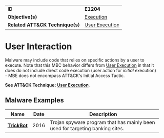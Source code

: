 |||
|---------|------------------------|
|**ID**|**E1204**|
|**Objective(s)**|[Execution](https://github.com/MBCProject/mbc-markdown/tree/master/execution)|
|**Related ATT&CK Technique(s)**|[User Execution](https://attack.mitre.org/techniques/T1204)|

User Interaction
================
Malware may include code that relies on specific actions by a user to execute. Note that this MBC behavior differs from [User Execution](https://attack.mitre.org/techniques/T1204) in that it does do not include direct code execution (user action for *initial* execution) - MBE does not encompass ATT&CK's Initial Access Tactic.  

**See ATT&CK Technique:** [**User Execution**](https://attack.mitre.org/techniques/T1204).

Malware Examples
----------------
|Name|Date|Description|
|-----------------------------|-----------|-----------------------------|
|[**TrickBot**](https://github.com/MBCProject/mbc-markdown/tree/master/xample-malware/trickbot.md)|2016|Trojan spyware program that has mainly been used for targeting banking sites.|
